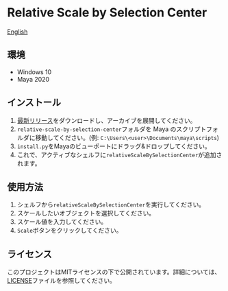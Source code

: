 # Relative Scale by Selection Center

[English](README.md)

## 環境

- Windows 10
- Maya 2020

## インストール

1. [最新リリース](https://github.com/NinaMina2737/relative-scale-by-selection-center/releases/latest)をダウンロードし、アーカイブを展開してください。
2. `relative-scale-by-selection-center`フォルダを Maya のスクリプトフォルダに移動してください。(例: `C:\Users\<user>\Documents\maya\scripts`)
3. `install.py`をMayaのビューポートにドラッグ&ドロップしてください。
4. これで、アクティブなシェルフに`relativeScaleBySelectionCenter`が追加されます。

## 使用方法

1. シェルフから`relativeScaleBySelectionCenter`を実行してください。
2. スケールしたいオブジェクトを選択してください。
3. スケール値を入力してください。
4. `Scale`ボタンをクリックしてください。

## ライセンス

このプロジェクトはMITライセンスの下で公開されています。詳細については、[LICENSE](LICENSE)ファイルを参照してください。
